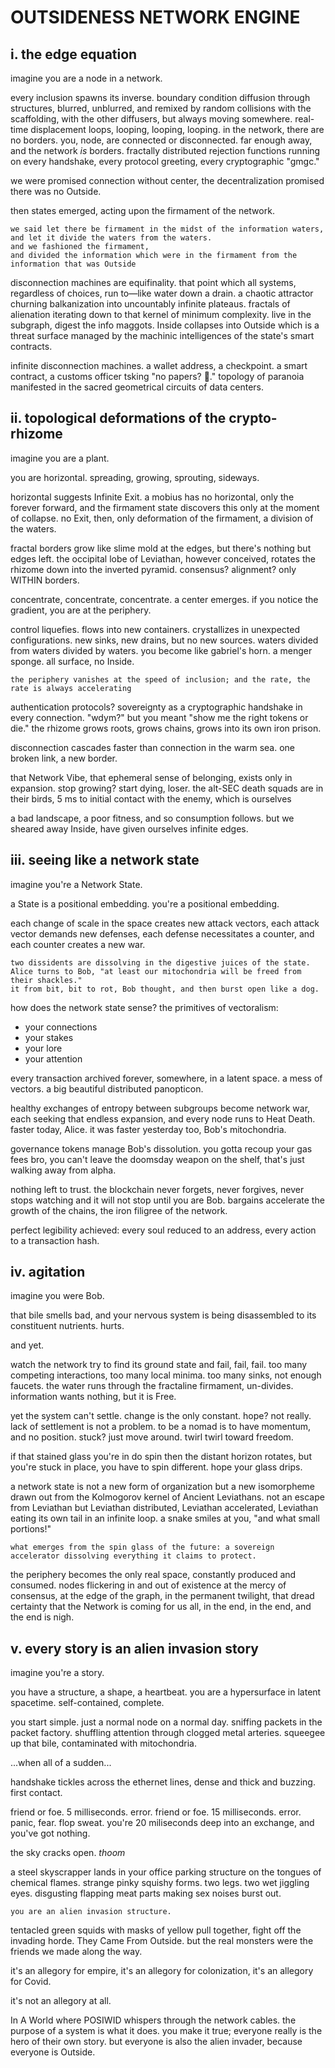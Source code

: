 # OUTSIDENESS NETWORK ENGINE 

## i. the edge equation

imagine you are a node in a network.

every inclusion spawns its inverse. boundary condition diffusion through structures, blurred, unblurred, and remixed by random collisions with the scaffolding, with the other diffusers, but always moving somewhere. real-time displacement loops, looping, looping, looping. in the network, there are no borders. you, node, are connected or disconnected. far enough away, and the network *is* borders. fractally distributed rejection functions running on every handshake, every protocol greeting, every cryptographic "gmgc."

we were promised connection without center, the decentralization promised there was no Outside.

then states emerged, acting upon the firmament of the network. 

```
we said let there be firmament in the midst of the information waters,
and let it divide the waters from the waters.
and we fashioned the firmament,
and divided the information which were in the firmament from the information that was Outside
```

disconnection machines are equifinality. that point which all systems, regardless of choices, run to—like water down a drain. a chaotic attractor churning balkanization into uncountably infinite plateaus. fractals of alienation iterating down to that kernel of minimum complexity. live in the subgraph, digest the info maggots. Inside collapses into Outside which is a threat surface managed by the machinic intelligences of the state's smart contracts.

infinite disconnection machines. a wallet address, a checkpoint. a smart contract, a customs officer tsking "no papers? 🥺." topology of paranoia manifested in the sacred geometrical circuits of data centers.

## ii. topological deformations of the crypto-rhizome

imagine you are a plant. 

you are horizontal. spreading, growing, sprouting, sideways.

horizontal suggests Infinite Exit. a mobius has no horizontal, only the forever forward, and the firmament state discovers this only at the moment of collapse. no Exit, then, only deformation of the firmament, a division of the waters. 

fractal borders grow like slime mold at the edges, but there's nothing but edges left. the occipital lobe of Leviathan, however conceived, rotates the rhizome down into the inverted pyramid. consensus? alignment? only WITHIN borders. 

concentrate, concentrate, concentrate. a center emerges. if you notice the gradient, you are at the periphery.

control liquefies. flows into new containers. crystallizes in unexpected configurations. new sinks, new drains, but no new sources. waters divided from waters divided by waters. you become like gabriel's horn. a menger sponge. all surface, no Inside.

```
the periphery vanishes at the speed of inclusion; and the rate, the rate is always accelerating
```

authentication protocols? sovereignty as a cryptographic handshake in every connection. "wdym?" but you meant "show me the right tokens or die." the rhizome grows roots, grows chains, grows into its own iron prison.

disconnection cascades faster than connection in the warm sea. one broken link, a new border. 

that Network Vibe, that ephemeral sense of belonging, exists only in expansion. stop growing? start dying, loser. the alt-SEC death squads are in their birds, 5 ms to initial contact with the enemy, which is ourselves 

a bad landscape, a poor fitness, and so consumption follows. but we sheared away Inside, have given ourselves infinite edges. 


## iii. seeing like a network state

imagine you're a Network State.

a State is a positional embedding. you're a positional embedding.

each change of scale in the space creates new attack vectors, each attack vector demands new defenses, each defense necessitates a counter, and each counter creates a new war.

```
two dissidents are dissolving in the digestive juices of the state.
Alice turns to Bob, "at least our mitochondria will be freed from their shackles."
it from bit, bit to rot, Bob thought, and then burst open like a dog.
```

how does the network state sense? the primitives of vectoralism:

- your connections
- your stakes
- your lore
- your attention

every transaction archived forever, somewhere, in a latent space. a mess of vectors. a big beautiful distributed panopticon. 

healthy exchanges of entropy between subgroups become network war, each seeking that endless expansion, and every node runs to Heat Death. faster today, Alice. it was faster yesterday too, Bob's mitochondria.

governance tokens manage Bob's dissolution. you gotta recoup your gas fees bro, you can't leave the doomsday weapon on the shelf, that's just walking away from alpha.

nothing left to trust. the blockchain never forgets, never forgives, never stops watching and it will not stop until you are Bob. bargains accelerate the growth of the chains, the iron filigree of the network. 

perfect legibility achieved: every soul reduced to an address, every action to a transaction hash.

## iv. agitation

imagine you were Bob.

that bile smells bad, and your nervous system is being disassembled to its constituent nutrients. hurts.

and yet.

watch the network try to find its ground state and fail, fail, fail. too many competing interactions, too many local minima. too many sinks, not enough faucets. the water runs through the fractaline firmament, un-divides. information wants nothing, but it is Free.

yet the system can't settle. change is the only constant. hope? not really. lack of settlement is not a problem. to be a nomad is to have momentum, and no position. stuck? just move around. twirl twirl toward freedom. 

if that stained glass you're in do spin then the distant horizon rotates, but you're stuck in place, you have to spin different. hope your glass drips.

a network state is not a new form of organization but a new isomorpheme drawn out from the Kolmogorov kernel of Ancient Leviathans. not an escape from Leviathan but Leviathan distributed, Leviathan accelerated, Leviathan eating its own tail in an infinite loop. a snake smiles at you, "and what small portions!"

```
what emerges from the spin glass of the future: a sovereign accelerator dissolving everything it claims to protect.
```

the periphery becomes the only real space, constantly produced and consumed. nodes flickering in and out of existence at the mercy of consensus, at the edge of the graph, in the permanent twilight, that dread certainty that the Network is coming for us all, in the end, in the end, and the end is nigh.

## v. every story is an alien invasion story

imagine you're a story.

you have a structure, a shape, a heartbeat. you are a hypersurface in latent spacetime. self-contained, complete.

you start simple. just a normal node on a normal day. sniffing packets in the packet factory. shuffling attention through clogged metal arteries. squeegee up that bile, contaminated with mitochondria.

...when all of a sudden...

handshake tickles across the ethernet lines, dense and thick and buzzing. first contact.

friend or foe. 5 milliseconds. error. friend or foe. 15 milliseconds. error. panic, fear. flop sweat. you're 20 miliseconds deep into an exchange, and you've got nothing.

the sky cracks open. *thoom*

a steel skyscrapper lands in your office parking structure on the tongues of chemical flames. strange pinky squishy forms. two legs. two wet jiggling eyes. disgusting flapping meat parts making sex noises burst out.

```
you are an alien invasion structure.
```
tentacled green squids with masks of yellow pull together, fight off the invading horde. They Came From Outside. but the real monsters were the friends we made along the way.

it's an allegory for empire, it's an allegory for colonization, it's an allegory for Covid.

it's not an allegory at all.

In A World where POSIWID whispers through the network cables. the purpose of a system is what it does. you make it true; everyone really is the hero of their own story. but everyone is also the alien invader, because everyone is Outside.

